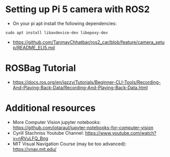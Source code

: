 # Setting up Pi 5 camera with ROS2
- On your pi apt install the following dependencies:
```
sudo apt install libavdevice-dev libepoxy-dev
```
- https://github.com/TanmayChhatbar/ros2_car/blob/feature/camera_setup/README_ELI5.md

# ROSBag Tutorial
- https://docs.ros.org/en/jazzy/Tutorials/Beginner-CLI-Tools/Recording-And-Playing-Back-Data/Recording-And-Playing-Back-Data.html 
  
# Additional resources
- More Computer Vision jupyter notebooks: https://github.com/jotaraul/jupyter-notebooks-for-computer-vision
- Cyrill Stachniss Youtube Channel: https://www.youtube.com/watch?v=nRVuLFQ_Bng
- MIT Visual Navigation Course (may be too advanced): https://vnav.mit.edu/ 
